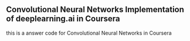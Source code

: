 ## Convolutional Neural Networks Implementation of deeplearning.ai in Coursera
this is a answer code for Convolutional Neural Networks in Coursera

